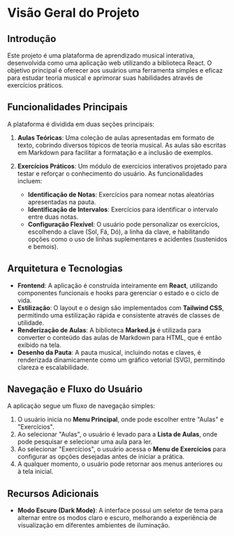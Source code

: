 # Visão Geral do Projeto

## Introdução

Este projeto é uma plataforma de aprendizado musical interativa, desenvolvida como uma aplicação web utilizando a biblioteca React. O objetivo principal é oferecer aos usuários uma ferramenta simples e eficaz para estudar teoria musical e aprimorar suas habilidades através de exercícios práticos.

## Funcionalidades Principais

A plataforma é dividida em duas seções principais:

1.  **Aulas Teóricas**: Uma coleção de aulas apresentadas em formato de texto, cobrindo diversos tópicos de teoria musical. As aulas são escritas em Markdown para facilitar a formatação e a inclusão de exemplos.

2.  **Exercícios Práticos**: Um módulo de exercícios interativos projetado para testar e reforçar o conhecimento do usuário. As funcionalidades incluem:
    *   **Identificação de Notas**: Exercícios para nomear notas aleatórias apresentadas na pauta.
    *   **Identificação de Intervalos**: Exercícios para identificar o intervalo entre duas notas.
    *   **Configuração Flexível**: O usuário pode personalizar os exercícios, escolhendo a clave (Sol, Fá, Dó), a linha da clave, e habilitando opções como o uso de linhas suplementares e acidentes (sustenidos e bemois).

## Arquitetura e Tecnologias

-   **Frontend**: A aplicação é construída inteiramente em **React**, utilizando componentes funcionais e hooks para gerenciar o estado e o ciclo de vida.
-   **Estilização**: O layout e o design são implementados com **Tailwind CSS**, permitindo uma estilização rápida e consistente através de classes de utilidade.
-   **Renderização de Aulas**: A biblioteca **Marked.js** é utilizada para converter o conteúdo das aulas de Markdown para HTML, que é então exibido na tela.
-   **Desenho da Pauta**: A pauta musical, incluindo notas e claves, é renderizada dinamicamente como um gráfico vetorial (SVG), permitindo clareza e escalabilidade.

## Navegação e Fluxo do Usuário

A aplicação segue um fluxo de navegação simples:

1.  O usuário inicia no **Menu Principal**, onde pode escolher entre "Aulas" e "Exercícios".
2.  Ao selecionar "Aulas", o usuário é levado para a **Lista de Aulas**, onde pode pesquisar e selecionar uma aula para ler.
3.  Ao selecionar "Exercícios", o usuário acessa o **Menu de Exercícios** para configurar as opções desejadas antes de iniciar a prática.
4.  A qualquer momento, o usuário pode retornar aos menus anteriores ou à tela inicial.

## Recursos Adicionais

-   **Modo Escuro (Dark Mode)**: A interface possui um seletor de tema para alternar entre os modos claro e escuro, melhorando a experiência de visualização em diferentes ambientes de iluminação.